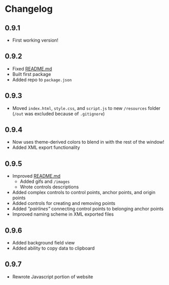 # Changelog

## 0.9.1

* First working version!

## 0.9.2

* Fixed [README.md](README.md)
* Built first package
* Added repo to `package.json`

## 0.9.3

* Moved `index.html`, `style.css`, and `script.js` to new `/resources` folder (`/out` was excluded because of `.gitignore`)

## 0.9.4

* Now uses theme-derived colors to blend in with the rest of the window!
* Added XML export functionality

## 0.9.5

* Improved [README.md](README.md)
  * Added gifs and `/images`
  * Wrote controls descriptions
* Added complex controls to control points, anchor points, and origin points
* Added controls for creating and removing points
* Added *"pairlines"* connecting control points to belonging anchor points
* Improved naming scheme in XML exported files

## 0.9.6

* Added background field view
* Added ability to copy data to clipboard

## 0.9.7

* Rewrote Javascript portion of website